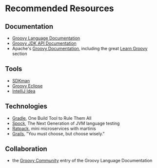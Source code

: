 # Recommended Resources

## Documentation

* [Groovy Language Documentation](http://docs.groovy-lang.org/docs/latest/html/documentation/)
* [Groovy JDK API Documentation](http://groovy-lang.org/gdk.html)
* Apache's [Groovy Documentation](http://www.groovy-lang.org/documentation.html), including the great [Learn Groovy](http://www.groovy-lang.org/learn.html) section

## Tools

* [SDKman](http://sdkman.io/)
* [Groovy Eclipse](https://github.com/groovy/groovy-eclipse/wiki)
* [IntelliJ Idea](https://www.jetbrains.com/idea/download/)

## Technologies

* [Gradle](https://gradle.org/), One Build Tool to Rule Them All
* [Spock](http://spockframework.org/), The Next Generation of JVM language testing
* [Ratpack](https://ratpack.io/), mini microservices with martinis
* [Grails](https://grails.org/), "You must choose, but choose wisely."

## Collaboration

* the [Groovy Community](http://www.groovy-lang.org/community.html) entry of the Groovy Language Documentation
